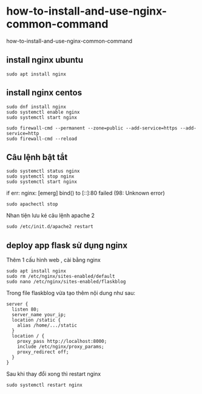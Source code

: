 # how-to-install-and-use-nginx-common-command
how-to-install-and-use-nginx-common-command

## install nginx ubuntu
```
sudo apt install nginx
```
## install nginx centos
```
sudo dnf install nginx
sudo systemctl enable nginx
sudo systemctl start nginx
```
```
sudo firewall-cmd --permanent --zone=public --add-service=https --add-service=http
sudo firewall-cmd --reload
```


## Câu lệnh bật tắt
```
sudo systemctl status nginx
sudo systemctl stop nginx
sudo systemctl start nginx
```

if err: nginx: [emerg] bind() to [::]:80 failed (98: Unknown error)
```
sudo apachectl stop
```

Nhan tiện lưu ké câu lệnh apache 2
```
sudo /etc/init.d/apache2 restart
```

## deploy app flask sử dụng nginx
Thêm 1 cấu hình web , cài bằng nginx
```
sudo apt install nginx
sudo rm /etc/nginx/sites-enabled/default
sudo nano /etc/nginx/sites-enabled/flaskblog
```

Trong file flaskblog vừa tạo thêm nội dung như sau:
```
server {
  listen 80;
  server_name your_ip;
  location /static {
    alias /home/.../static
  }
  location / {
    proxy_pass http://localhost:8000;
    include /etc/nginx/proxy_params;
    proxy_redirect off;
  }
}

```

Sau khi thay đổi xong thì restart nginx
```
sudo systemctl restart nginx
```

